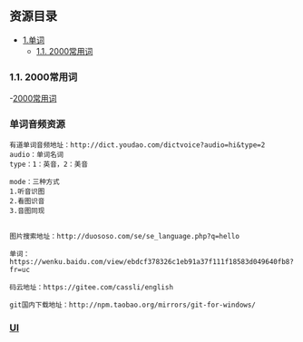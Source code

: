 ## 资源目录

- [1.单词](#1-单词)
  - [1.1. 2000常用词](#11-2000常用词)



### 1.1. 2000常用词
  -[2000常用词](https://www.wordfrequency.info/top5000.asp)

### 单词音频资源
```
有道单词音频地址：http://dict.youdao.com/dictvoice?audio=hi&type=2
audio：单词名词
type：1：英音，2：美音

mode：三种方式
1.听音识图
2.看图识音
3.音图同现


图片搜索地址：http://duososo.com/se/se_language.php?q=hello

单词：https://wenku.baidu.com/view/ebdcf378326c1eb91a37f111f18583d049640fb8?fr=uc

码云地址：https://gitee.com/cassli/english

git国内下载地址：http://npm.taobao.org/mirrors/git-for-windows/

```

### [UI](https://material-ui.com/zh/components/lists/#simple-list)
